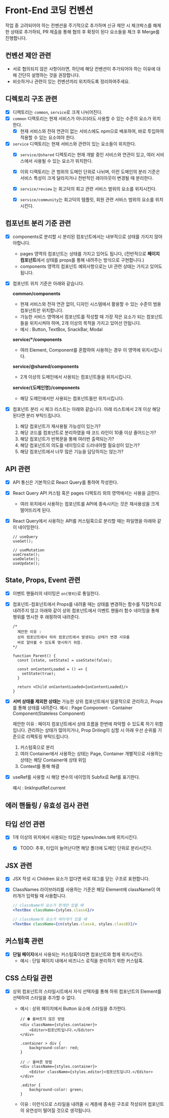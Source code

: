 # Front-End 코딩 컨벤션

작업 중 고려되어야 하는 컨벤션을 주기적으로 추가하며
신규 제안 시 체크박스를 해제한 상태로 추가하되, PR 제출을 통해 협의 후 확정이 된다 요소들을 체크 후 Merge를 진행합니다.



## 컨벤션 제안 관련

* 서로 협의되지 않은 사항이라면, 하단에 해당 컨벤션이 추가되어야 하는 이유에 대해 간단히 설명하는 것을 권장합니다.
* 비슷하거나 관련이 있는 컨벤션끼리 위치하도록 정리하여주세요.



## 디렉토리 구조 관련

* [x] 디렉토리는 `common`, `service`로 크게 나뉘어진다.
* [x] `common` 디렉토리는 현재 서비스가 아니더라도 사용할 수 있는 수준의 요소가 위치한다.
  * [x] 현재 서비스와 전혀 연관이 없는 서비스에도 npm으로 배포하여, 바로 투입하여 적용할 수 있는 요소여야 한다.
* [x] `service` 디렉토리는 현재 서비스와 관련이 있는 요소들이 위치한다.
  * [x] `service/@shared` 디렉토리는 현재 개발 중인 서비스와 연관이 있고, 여러 서비스에서 사용될 수 있는 요소가 위치한다.
  * [x] 이외 디렉토리는 큰 범위의 도메인 단위로 나뉘며, 이런 도메인의 분리 기준은 서비스 특성이 크게 달라지거나 전반적인 레이아웃이 변경될 때 분리한다.
  * [x] `service/review` 는 회고덕의 회고 관련 서비스 범위의 요소를 위치시킨다.
  * [x] `service/community`는 회고덕의 템플릿, 회원 관련 서비스 범위의 요소를 위치시킨다.



## 컴포넌트 분리 기준 관련

* [x] components로 분리할 시 분리된 컴포넌트에서는 내부적으로 상태를 가지지 않아야합니다.
  * pages 영역의 컴포넌트는 상태를 가지고 있어도 됩니다, (전반적으로 **페이지 컴포넌트**에서 상태를 props를 통해 내려주는 방식으로 구현합니다.)
  * components 영역의 컴포넌트 예외사항으로는 UI 관련 상태는 가지고 있어도 됩니다.

* [x] 컴포넌트 위치 기준은 아래와 같습니다.

  **common/components**

  * 현재 서비스와 전혀 연관 없이, 디자인 시스템에서 활용할 수 있는 수준의 범용 컴포넌트만 위치합니다.
  * 가능한 서비스 영역에서 컴포넌트를 작성할 때 가장 작은 요소가 되는 컴포넌트들을 위치시켜야 하며, 2개 이상의 목적을 가지고 있어선 안됩니다.
  * 예시 : Button, TextBox, SnackBar, Modal

  **service/*/components**

  * 여러 Element, Component를 혼합하여 사용하는 경우 이 영역에 위치시킵니다.

  **service/@shared/components**

  * 2개 이상의 도메인에서 사용되는 컴포넌트들을 위치시킵니다.

  **service/{도메인명}/components**

  * 해당 도메인에서만 사용되는 컴포넌트들만 위치시킵니다.

* [x] 컴포넌트 분리 시 체크 리스트는 아래와 같습니다. 아래 리스트에서 2개 이상 해당된다면 분리 부탁드립니다.
  1. 해당 컴포넌트가 재사용될 가능성이 있는가?
  2. 해당 코드를 컴포넌트로 분리하였을 때 코드 라인이 10줄 이상 줄어드는가?
  3. 해당 컴포넌트가 반복문을 통해 여러번 출력되는가?
  4. 해당 컴포넌트의 의도를 네이밍으로 드러내야할 필요성이 있는가?
  5. 해당 컴포넌트에서 너무 많은 기능을 담당하지는 않는가?



## API 관련

* [x] API 통신은 기본적으로 React Query를 통하여 작성한다.
* [x] React Query API 커스텀 훅은 pages 디렉토리 외의 영역에서는 사용을 금한다.
  * 여러 위치에서 사용하는 컴포넌트를 API에 종속시키는 것은 재사용성을 크게 떨어뜨리게 된다.

* [x] React Query에서 사용하는 API를 커스텀훅으로 분리할 때는 파일명을 아래와 같이 네이밍한다.

  ```react
  // useQuery
  useGet();
  
  // useMutation
  useCreate();
  useDelete();
  useUpdate();
  ```



## State, Props, Event 관련

* [x] 이벤트 핸들러의 네이밍은 `on{행위}`로 통일한다.

* [x] 컴포넌트-컴포넌트에서 Props를 내려줄 때는 상태를 변경하는 함수를 직접적으로 내려주지 않고
  아래와 같이 상위 컴포넌트에서 이벤트 핸들러 함수 네이밍을 통해 행위를 명시한 후 래핑하여 내려준다.

  ```react
  /*
  	제안한 이유 : 
  	상위 컴포넌트에서 하위 컴포넌트에서 발생되는 상태가 변경 사유를
  	바로 알아볼 수 있도록 명시하기 위함.
  */
  
  function Parent() {
  	const [state, setState] = useState(false);
    
    const onContentLoaded = () => {
      setState(true);
    }
  
  	return <Child onContentLoaded={onContentLoaded}/>
  }
  ```

* [x] **서버 상태를 제외한 상태는** 가능한 상위 컴포넌트에서 일괄적으로 관리하고, Props를 통해 상태를 내려준다.
  예시 : Page Component - Container Component(Stateless Component)

  제안한 이유 : 페이지 컴포넌트에서 상태 흐름을 한번에 파악할 수 있도록 하기 위함입니다.
  관리하는 상태가 많아지거나, Prop Driling이 심할 시 아래 우선 순위를 기준으로 리팩토링 부탁드립니다.

  1. 커스텀훅으로 분리
  2. 여러 Container에서 사용하는 상태는 Page, Container 개별적으로 사용하는 상태는 해당 Container에 상태 위임
  3. Context를 통해 해결

* [x] useRef를 사용할 시 해당 변수의 네이밍의 Subfix로 Ref를 표기한다.

  예시 : linkInputRef.current





## 에러 핸들링 / 유효성 검사 관련





## 타입 선언 관련

* [x] 1개 이상의 위치에서 사용되는 타입은 types/index.ts에 위치시킨다.
  * [x] TODO: 추후, 타입이 늘어난다면 해당 폴더에 도메인 단위로 분리시킨다.



## JSX 관련

* [x] JSX 작성 시 Children 요소가 없다면 바로 태그를 닫는 구조로 표현합니다.

* [x] ClassNames 라이브러리를 사용하는 기준은 해당 Element에 className이 여러개가 입력될 때 사용합니다.

  ```jsx
  // className의 요소가 한개만 있을 때
  <TextBox className={styles.classA}/>
  
  // className의 요소가 여러개가 있을 때
  <TextBox className={cn(styles.classA, styles.classB)}/>
  ```

  



## 커스텀훅 관련

* [x] **단일 페이지**에서 사용되는 커스텀훅이라면 컴포넌트와 함께 위치시킨다.
  * 예시 : 단일 페이지 내에서 비즈니스 로직을 분리하기 위한 커스텀훅.



## CSS 스타일 관련

* [x] 상위 컴포넌트의 스타일시트에서 자식 선택자를 통해 하위 컴포넌트의 Element를 선택하여 스타일을 추가할 수 없다.

  * 예시 : 상위 페이지에서 Button 요소에 스타일을 추가한다.

    ```
    // ⛔️ 올바르지 않은 방법
    <div className={styles.container}>
    	<Editor>컴포넌트입니다.</Editor>
    </div>
    
    .container > div {
    	background-color: red;
    }
    
    // ✅ 올바른 방법
    <div className={styles.container}>
    	<Editor className={styles.editor}>컴포넌트입니다.</Editor>
    </div>
    
    .editor {
    	background-color: green;
    }
    ```

  * 이유 : 이런식으로 스타일을 내려줄 시 계층에 종속된 구조로 작성되어 컴포넌트의 유연성이 떨어질 것으로 생각됩니다.
